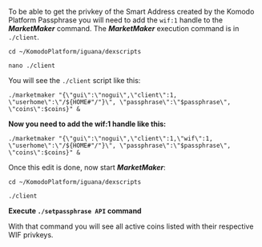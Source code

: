 To be able to get the privkey of the Smart Address created by the Komodo Platform Passphrase you will need to add the `wif:1` handle to the _**MarketMaker**_ command. The _**MarketMaker**_ execution command is in `./client`. 


`cd ~/KomodoPlatform/iguana/dexscripts`


`nano ./client`

You will see the `./client` script like this:

  `./marketmaker "{\"gui\":\"nogui\",\"client\":1, \"userhome\":\"/${HOME#"/"}\", \"passphrase\":\"$passphrase\", \"coins\":$coins}" &`

**Now you need to add the wif:1 handle like this:**

`./marketmaker "{\"gui\":\"nogui\",\"client\":1,\"wif\":1, \"userhome\":\"/${HOME#"/"}\", \"passphrase\":\"$passphrase\", \"coins\":$coins}" &`

Once this edit is done, now start **_MarketMaker_**:

`cd ~/KomodoPlatform/iguana/dexscripts`

`./client`

**Execute `./setpassphrase API` command**

With that command you will see all active coins listed with their respective WIF privkeys.